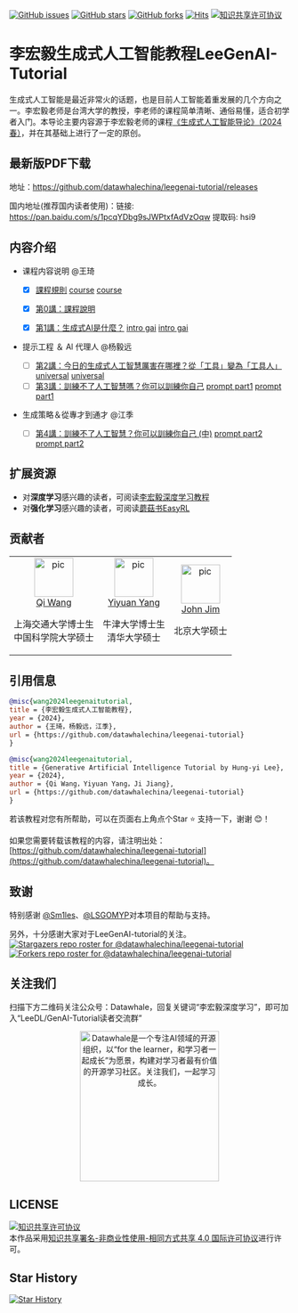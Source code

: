 [![GitHub issues](https://img.shields.io/github/issues/datawhalechina/leegenai-tutorial)](https://github.com/datawhalechina/leegenai-tutorial/issues) [![GitHub stars](https://img.shields.io/github/stars/datawhalechina/leegenai-tutorial)](https://github.com/datawhalechina/leegenai-tutorial/stargazers) [![GitHub forks](https://img.shields.io/github/forks/datawhalechina/leegenai-tutorial)](https://github.com/datawhalechina/leegenai-tutorial/network) [![Hits](https://hits.seeyoufarm.com/api/count/incr/badge.svg?url=https%3A%2F%2Fgithub.com%2Fdatawhalechina%2Fleegenai-tutorial%2F&count_bg=%2379C83D&title_bg=%23555555&icon=&icon_color=%23E7E7E7&title=hits&edge_flat=false)](https://hits.seeyoufarm.com) <a rel="license" href="http://creativecommons.org/licenses/by-nc-sa/4.0/"><img alt="知识共享许可协议" style="border-width:0" src="https://img.shields.io/badge/license-CC%20BY--NC--SA%204.0-lightgrey" /></a>

# 李宏毅生成式人工智能教程LeeGenAI-Tutorial

生成式人工智能是最近非常火的话题，也是目前人工智能着重发展的几个方向之一。李宏毅老师是台湾大学的教授，李老师的课程简单清晰、通俗易懂，适合初学者入门。本导论主要内容源于李宏毅老师的课程[《生成式人工智能导论》（2024春）](https://speech.ee.ntu.edu.tw/~hylee/genai/2024-spring.php)，并在其基础上进行了一定的原创。


## 最新版PDF下载

地址：https://github.com/datawhalechina/leegenai-tutorial/releases

国内地址(推荐国内读者使用)：链接: https://pan.baidu.com/s/1pcqYDbg9sJWPtxfAdVzOqw 提取码: hsi9 

## 内容介绍

* 课程内容说明 @王琦

  * [x] [課程規則](https://youtu.be/vCxyd_S4R24)  [course](https://speech.ee.ntu.edu.tw/~hylee/genai/2024-spring-course-data/0223/0223_course.pdf)  [course](https://speech.ee.ntu.edu.tw/~hylee/genai/2024-spring-course-data/0223/0223_course.pptx)

  * [x] [第0講：課程說明](https://youtu.be/AVIKFXLCPY8)

  * [x] [第1講：生成式AI是什麼？](https://youtu.be/JGtqpQXfJis)  [intro gai](https://speech.ee.ntu.edu.tw/~hylee/genai/2024-spring-course-data/0223/0223_intro_gai.pdf)  [intro gai](https://speech.ee.ntu.edu.tw/~hylee/genai/2024-spring-course-data/0223/0223_intro_gai.pptx)

* 提示工程 ＆ Al 代理人 @杨毅远
  * [ ] [第2講：今日的生成式人工智慧厲害在哪裡？從「工具」變為「工具人」](https://youtu.be/glBhOQ1_RkE) [universal](https://speech.ee.ntu.edu.tw/~hylee/genai/2024-spring-course-data/0301/0301_universal.pdf)  [universal](https://speech.ee.ntu.edu.tw/~hylee/genai/2024-spring-course-data/0301/0301_universal.pptx)
  * [ ] [第3講：訓練不了人工智慧嗎？你可以訓練你自己](https://youtu.be/A3Yx35KrSN0)  [prompt part1](https://speech.ee.ntu.edu.tw/~hylee/genai/2024-spring-course-data/0301/0301_prompt_part1.pdf) [prompt part1](https://speech.ee.ntu.edu.tw/~hylee/genai/2024-spring-course-data/0301/0301_prompt_part1.pptx)

* 生成策略＆從專才到通才 @江季
  * [ ] [第4講：訓練不了人工智慧？你可以訓練你自己 (中)](https://youtu.be/lwe3_x50_uw)  [prompt part2](https://speech.ee.ntu.edu.tw/~hylee/genai/2024-spring-course-data/0308/0308_prompt_part2.pdf) [prompt part2](https://speech.ee.ntu.edu.tw/~hylee/genai/2024-spring-course-data/0308/0308_prompt_part2.pptx)


## 扩展资源
- 对**深度学习**感兴趣的读者，可阅读[李宏毅深度学习教程](https://github.com/datawhalechina/leedl-tutorial)
- 对**强化学习**感兴趣的读者，可阅读[蘑菇书EasyRL](https://github.com/datawhalechina/easy-rl)

## 贡献者

<table border="0">
  <tbody>
    <tr align="center" >
      <td>
         <a href="https://github.com/qiwang067"><img width="70" height="70" src="https://github.com/qiwang067.png?s=40" alt="pic"></a><br>
         <a href="https://github.com/qiwang067">Qi Wang</a> 
        <p> 上海交通大学博士生<br>中国科学院大学硕士</p>
      </td>
      <td>
         <a href="https://yyysjz1997.github.io/"><img width="70" height="70" src="https://github.com/yyysjz1997.png?s=40" alt="pic"></a><br>
         <a href="https://yyysjz1997.github.io/">Yiyuan Yang</a> 
        <p> 牛津大学博士生<br>清华大学硕士</p>
      </td>
      <td>
         <a href="https://github.com/JohnJim0816"><img width="70" height="70" src="https://github.com/JohnJim0816.png?s=40" alt="pic"></a><br>
         <a href="https://github.com/JohnJim0816">John Jim</a>
         <p>北京大学硕士</p>
      </td>
    </tr>
  </tbody>
</table>



## 引用信息

```bibtex
@misc{wang2024leegenaitutorial,
title = {李宏毅生成式人工智能教程},
year = {2024},
author = {王琦，杨毅远，江季},
url = {https://github.com/datawhalechina/leegenai-tutorial}
}
```
```bibtex
@misc{wang2024leegenaitutorial,
title = {Generative Artificial Intelligence Tutorial by Hung-yi Lee},
year = {2024},
author = {Qi Wang，Yiyuan Yang，Ji Jiang},
url = {https://github.com/datawhalechina/leegenai-tutorial}
}
```
若该教程对您有所帮助，可以在页面右上角点个Star :star: 支持一下，谢谢 :blush:！

如果您需要转载该教程的内容，请注明出处：[https://github.com/datawhalechina/leegenai-tutorial](https://github.com/datawhalechina/leegenai-tutorial)。

## 致谢

特别感谢 [@Sm1les](https://github.com/Sm1les)、[@LSGOMYP](https://github.com/LSGOMYP)对本项目的帮助与支持。

另外，十分感谢大家对于LeeGenAI-tutorial的关注。
[![Stargazers repo roster for @datawhalechina/leegenai-tutorial](https://reporoster.com/stars/datawhalechina/leegenai-tutorial)](https://github.com/datawhalechina/leegenai-tutorial/stargazers)
[![Forkers repo roster for @datawhalechina/leegenai-tutorial](https://reporoster.com/forks/datawhalechina/leegenai-tutorial)](https://github.com/datawhalechina/leegenai-tutorial/network/members)

## 关注我们
扫描下方二维码关注公众号：Datawhale，回复关键词“李宏毅深度学习”，即可加入“LeeDL/GenAI-Tutorial读者交流群”
<div align=center><img src="https://raw.githubusercontent.com/datawhalechina/easy-rl/master/docs/res/qrcode.jpeg" width = "250" height = "270" alt="Datawhale是一个专注AI领域的开源组织，以“for the learner，和学习者一起成长”为愿景，构建对学习者最有价值的开源学习社区。关注我们，一起学习成长。"></div>


## LICENSE
<a rel="license" href="http://creativecommons.org/licenses/by-nc-sa/4.0/"><img alt="知识共享许可协议" style="border-width:0" src="https://img.shields.io/badge/license-CC%20BY--NC--SA%204.0-lightgrey" /></a><br />本作品采用<a rel="license" href="http://creativecommons.org/licenses/by-nc-sa/4.0/">知识共享署名-非商业性使用-相同方式共享 4.0 国际许可协议</a>进行许可。

## Star History
[![Star History](https://api.star-history.com/svg?repos=datawhalechina/leegenai-tutorial)](https://star-history.com/#datawhalechina/leegenai-tutorial&Date)

